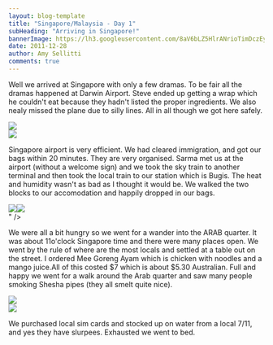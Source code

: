 ```yaml
---
layout: blog-template
title: "Singapore/Malaysia - Day 1"
subHeading: "Arriving in Singapore!"
bannerImage: https://lh3.googleusercontent.com/8aV6bLZ5HlrANrioTimDczEybUiWukB5kU6yKPsBPyGqp5VQsG3Cb8PxK1aUxXOHAsjVQEz1KFgFDNZvwEHeUmS8S8aXu8ZdqYSUyXP174Zwl0yE5ei4YCmdno3v_lYGzTLcsQFjWw
date: 2011-12-28
author: Amy Sellitti
comments: true
---
```

Well we arrived at Singapore with only a few dramas. To be fair all the dramas happened at Darwin Airport. Steve ended up getting a wrap which he couldn't eat because they hadn't listed the proper ingredients. We also nealy missed the plane due to silly lines. All in all though we got here safely. 

<div class="center-image"><img src="https://lh3.googleusercontent.com/fJinLoiStG6rPKeFIRGGbtn3FY2F1pk5N6HMemweA9dhG2HLLiS8yNxn0C9G9063pgAR9qVUkXzqGe0C_7-KmKMSSYfkVPMyltn2SFpzuO7V2Y_XeirfdCRiTPAlmrgq-2hw2TJ18g" /></div>
<div class="center-image"><img src="https://lh3.googleusercontent.com/aehFXpaqzmtNujc6MnojHa8m9H5ePTebt8N3AOnE0HxLUcbIZlu7zPZlkElEprWddSHgwUW7ou4t-4PslGQyKy6DjdvyaDi7reOE4h6X8lVtuyGVFK3qZXgZZ3N5eUdmO1uSMmNkEw" /></div>

Singapore airport is very efficient. We had cleared immigration, and got our bags within 20 minutes. They are very organised. Sarma met us at the airport (without a welcome sign) and we took the sky train to another terminal and then took the local train to our station which is Bugis. The heat and humidity wasn't as bad as I thought it would be. We walked the two blocks to our accomodation and happily dropped in our bags.

<div class="center-image"><img src="<div class="center-image"><img src="https://lh3.googleusercontent.com/ZafNhIrksY_lGYbUEnzBa-jqfXkP8ynoaInPqXJgWnZmvERPvsliUfKyBWYL_IV8buS6IxyX34stjjcaSfGvntEpoYl4d8cG7bvxwilJechhTp44KV-38vTcoOMupq1n6kDl2EG-sA" /></div>
" /></div>

We were all a bit hungry so we went for a wander into the ARAB quarter. It was about 11o'clock Singapore time and there were many places open. We went by the rule of where are the most locals and settled at a table out on the street. I ordered Mee Goreng Ayam which is chicken with noodles and a mango juice.All of this costed $7 which is about $5.30 Australian.  Full and happy we went for a walk around the Arab quarter and saw many people smoking Shesha pipes (they all smelt quite nice).

<div class="center-image"><img src="https://lh3.googleusercontent.com/5IoqtGvLvLz9qI_491APFDJARsDbbPH-g_El9kZGFmlALANotmu7kdedkuh15ByGjU679XndjAgrjsdiNfgQ0DO9FjN8MubQOkYnWJYeb1J4kwg8fDUmiElwzZNKhHmgaF7-6hOAKg" /></div>
<div class="center-image"><img src="https://lh3.googleusercontent.com/8aV6bLZ5HlrANrioTimDczEybUiWukB5kU6yKPsBPyGqp5VQsG3Cb8PxK1aUxXOHAsjVQEz1KFgFDNZvwEHeUmS8S8aXu8ZdqYSUyXP174Zwl0yE5ei4YCmdno3v_lYGzTLcsQFjWw" /></div>

We purchased local sim cards and stocked up on water from a local 7/11, and yes they have slurpees. Exhausted we went to bed.



